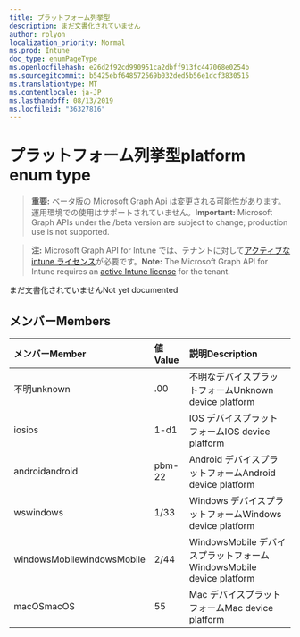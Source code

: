 ```yaml
---
title: プラットフォーム列挙型
description: まだ文書化されていません
author: rolyon
localization_priority: Normal
ms.prod: Intune
doc_type: enumPageType
ms.openlocfilehash: e26d2f92cd990951ca2dbff913fc447068e0254b
ms.sourcegitcommit: b5425ebf648572569b032ded5b56e1dcf3830515
ms.translationtype: MT
ms.contentlocale: ja-JP
ms.lasthandoff: 08/13/2019
ms.locfileid: "36327816"
---
```

# <a name="platform-enum-type"></a><span data-ttu-id="1aa1b-103">プラットフォーム列挙型</span><span class="sxs-lookup"><span data-stu-id="1aa1b-103">platform enum type</span></span>

> <span data-ttu-id="1aa1b-104">**重要:** ベータ版の Microsoft Graph Api は変更される可能性があります。運用環境での使用はサポートされていません。</span><span class="sxs-lookup"><span data-stu-id="1aa1b-104">**Important:** Microsoft Graph APIs under the /beta version are subject to change; production use is not supported.</span></span>

> <span data-ttu-id="1aa1b-105">**注:** Microsoft Graph API for Intune では、テナントに対して[アクティブな intune ライセンス](https://go.microsoft.com/fwlink/?linkid=839381)が必要です。</span><span class="sxs-lookup"><span data-stu-id="1aa1b-105">**Note:** The Microsoft Graph API for Intune requires an [active Intune license](https://go.microsoft.com/fwlink/?linkid=839381) for the tenant.</span></span>

<span data-ttu-id="1aa1b-106">まだ文書化されていません</span><span class="sxs-lookup"><span data-stu-id="1aa1b-106">Not yet documented</span></span>

## <a name="members"></a><span data-ttu-id="1aa1b-107">メンバー</span><span class="sxs-lookup"><span data-stu-id="1aa1b-107">Members</span></span>
|<span data-ttu-id="1aa1b-108">メンバー</span><span class="sxs-lookup"><span data-stu-id="1aa1b-108">Member</span></span>|<span data-ttu-id="1aa1b-109">値</span><span class="sxs-lookup"><span data-stu-id="1aa1b-109">Value</span></span>|<span data-ttu-id="1aa1b-110">説明</span><span class="sxs-lookup"><span data-stu-id="1aa1b-110">Description</span></span>|
|:---|:---|:---|
|<span data-ttu-id="1aa1b-111">不明</span><span class="sxs-lookup"><span data-stu-id="1aa1b-111">unknown</span></span>|<span data-ttu-id="1aa1b-112">.0</span><span class="sxs-lookup"><span data-stu-id="1aa1b-112">0</span></span>|<span data-ttu-id="1aa1b-113">不明なデバイスプラットフォーム</span><span class="sxs-lookup"><span data-stu-id="1aa1b-113">Unknown device platform</span></span>|
|<span data-ttu-id="1aa1b-114">ios</span><span class="sxs-lookup"><span data-stu-id="1aa1b-114">ios</span></span>|<span data-ttu-id="1aa1b-115">1-d</span><span class="sxs-lookup"><span data-stu-id="1aa1b-115">1</span></span>|<span data-ttu-id="1aa1b-116">IOS デバイスプラットフォーム</span><span class="sxs-lookup"><span data-stu-id="1aa1b-116">IOS device platform</span></span>|
|<span data-ttu-id="1aa1b-117">android</span><span class="sxs-lookup"><span data-stu-id="1aa1b-117">android</span></span>|<span data-ttu-id="1aa1b-118">pbm-2</span><span class="sxs-lookup"><span data-stu-id="1aa1b-118">2</span></span>|<span data-ttu-id="1aa1b-119">Android デバイスプラットフォーム</span><span class="sxs-lookup"><span data-stu-id="1aa1b-119">Android device platform</span></span>|
|<span data-ttu-id="1aa1b-120">ws</span><span class="sxs-lookup"><span data-stu-id="1aa1b-120">windows</span></span>|<span data-ttu-id="1aa1b-121">1/3</span><span class="sxs-lookup"><span data-stu-id="1aa1b-121">3</span></span>|<span data-ttu-id="1aa1b-122">Windows デバイスプラットフォーム</span><span class="sxs-lookup"><span data-stu-id="1aa1b-122">Windows device platform</span></span>|
|<span data-ttu-id="1aa1b-123">windowsMobile</span><span class="sxs-lookup"><span data-stu-id="1aa1b-123">windowsMobile</span></span>|<span data-ttu-id="1aa1b-124">2/4</span><span class="sxs-lookup"><span data-stu-id="1aa1b-124">4</span></span>|<span data-ttu-id="1aa1b-125">WindowsMobile デバイスプラットフォーム</span><span class="sxs-lookup"><span data-stu-id="1aa1b-125">WindowsMobile device platform</span></span>|
|<span data-ttu-id="1aa1b-126">macOS</span><span class="sxs-lookup"><span data-stu-id="1aa1b-126">macOS</span></span>|<span data-ttu-id="1aa1b-127">5</span><span class="sxs-lookup"><span data-stu-id="1aa1b-127">5</span></span>|<span data-ttu-id="1aa1b-128">Mac デバイスプラットフォーム</span><span class="sxs-lookup"><span data-stu-id="1aa1b-128">Mac device platform</span></span>|



